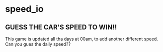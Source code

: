 # speed_io
## GUESS THE CAR'S SPEED TO WIN!!
This game is updated all tha days at 00am, to add another different speed.
Can you gues the daily speed??
